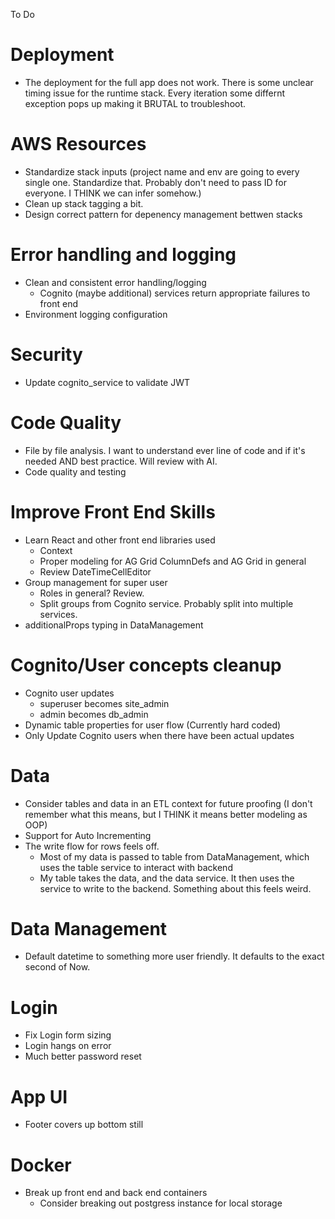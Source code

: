 To Do

# Deployment
-   The deployment for the full app does not work. There is some unclear timing issue for the runtime stack. Every iteration some differnt exception pops up making it BRUTAL to troubleshoot.

# AWS Resources
-   Standardize stack inputs (project name and env are going to every single one. Standardize that. Probably don't need to pass ID for everyone. I THINK we can infer somehow.)
-   Clean up stack tagging a bit.
-   Design correct pattern for depenency management bettwen stacks

# Error handling and logging
-   Clean and consistent error handling/logging
    -   Cognito (maybe additional) services return appropriate failures to front end
-   Environment logging configuration

# Security
-   Update cognito_service to validate JWT

# Code Quality
-   File by file analysis. I want to understand ever line of code and if it's needed AND best practice. Will review with AI.
-   Code quality and testing

# Improve Front End Skills
-   Learn React and other front end libraries used
    -   Context
    -   Proper modeling for AG Grid ColumnDefs and AG Grid in general
    -   Review DateTimeCellEditor
-   Group management for super user
    -   Roles in general? Review.
    -   Split groups from Cognito service. Probably split into multiple services.
-   additionalProps typing in DataManagement

# Cognito/User concepts cleanup
-   Cognito user updates
    -   superuser becomes site_admin
    -   admin becomes db_admin
-   Dynamic table properties for user flow (Currently hard coded)
-   Only Update Cognito users when there have been actual updates

# Data
-   Consider tables and data in an ETL context for future proofing (I don't remember what this means, but I THINK it means better modeling as OOP)
-   Support for Auto Incrementing
-   The write flow for rows feels off.
    -   Most of my data is passed to table from DataManagement, which uses the table service to interact with backend
    -   My table takes the data, and the data service. It then uses the service to write to the backend. Something about this feels weird.

# Data Management
-   Default datetime to something more user friendly. It defaults to the exact second of Now. 

# Login
-   Fix Login form sizing
-   Login hangs on error
-   Much better password reset

# App UI
-   Footer covers up bottom still

# Docker
-   Break up front end and back end containers
    -   Consider breaking out postgress instance for local storage

